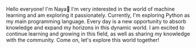 Hello everyone! I'm Naya👋
I'm very interested in the world of machine learning and am exploring it passionately. Currently, I'm exploring Python as my main programming language. Every day is a new opportunity to absorb knowledge and expand my horizons in this dynamic world. I am excited to continue learning and growing in this field, as well as sharing my knowledge with the community. Come on, let's explore this world together!
